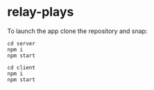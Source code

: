 # relay-plays

To launch the app clone the repository and snap:
```
cd server
npm i
npm start
```
```
cd client
npm i
npm start
```